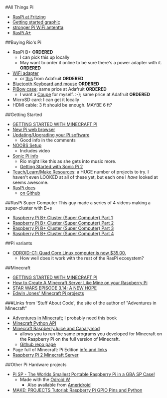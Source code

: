 #All Things Pi
-  [RasPi at Fritzing](http://fritzing.org/projects/by-tag/raspberrypi/)
-  [Getting started graphic](http://i.imgur.com/AQwILHV.jpg)
-  [stronger Pi WiFi antentta](http://www.adafruit.com/products/1030)
-  [RasPi A+](http://www.adafruit.com/products/2266)

##Buying Rio's Pi
-  RasPi B+ **ORDERED**
    +  I can pick this up locally
    +  May want to order it online to be sure there's a power adapter with it. **ORDERED**
-  [WiFi adapter](http://www.mcmelectronics.com/product/831-2761)
    +  or [this](http://www.adafruit.com/products/814) from Adafruit **ORDERED**
-  [Bluetooth Keyboard and mouse](http://www.adafruit.com/product/1738) **ORDERED**
-  [PiBow case](http://www.mcmelectronics.com/product/83-16420?green=CDE56907-AC72-5CF4-B07A-4F14285B4A0D); same price at Adafruit **ORDERED**
    +  I want a [Coupe](http://www.mcmelectronics.com/product/83-16422?green=CDE56907-AC72-5CF4-B07A-4F14285B4A0D) for myself. :-); same price at Adafruit **ORDERED**
-  MicroSD card: I can get it locally
-  HDMI cable: 3 ft should be enough. MAYBE 6 ft?

##Getting Started
-  [GETTING STARTED WITH MINECRAFT PI](http://www.raspberrypi.org/learning/getting-started-with-minecraft-pi/worksheet.md)
-  [New Pi web browser](http://www.raspberrypi.org/web-browser-released/)
-  [Updating/Upgrading your Pi software](http://www.raspberrypi.org/new-raspbian-and-noobs-releases/)
    +  Good info in the comments
-  [NOOBS Setup](http://www.raspberrypi.org/help/noobs-setup/)
    +  Includes video
-  [Sonic Pi info](http://www.raspberrypi.org/tag/sonic-pi/)
    +  Rio might like this as she gets into music more.
    +  [Getting Started with Sonic Pi 2](http://www.raspberrypi.org/resource/sonic-pi-2-taster/)
-  [Teach/Learn/Make Resources](http://www.raspberrypi.org/resources/): a HUGE number of projects to try. I haven't even LOOKED at all of these yet, but each one I *have* looked at seems awesome.
-  [RasPi docs](http://www.raspberrypi.org/explore-your-raspberry-pi-with-our-usage-guide/)
    +  [on Github](https://github.com/raspberrypi/documentation)

##RasPi Super Computer
This guy made a series of 4 videos making a super-cluster with B+s

-  [Raspberry Pi B+ Cluster (Super Computer) Part 1](https://www.youtube.com/watch?v=JtX9lVDsqzg)
-  [Raspberry Pi B+ Cluster (Super Computer) Part 2](https://www.youtube.com/watch?v=vHJ4ZeXT_Zc)
-  [Raspberry Pi B+ Cluster (Super Computer) Part 3](https://www.youtube.com/watch?v=x3WIp3z218I)
-  [Raspberry Pi B+ Cluster (Super Computer) Part 4](https://www.youtube.com/watch?v=FGX2s8UMnIE)

##Pi variants
-  [ODROID-C1: Quad Core Linux computer is now $35.00.](http://www.hardkernel.com/main/products/prdt_info.php?g_code=G141578608433)
    +  How well does it work with the rest of the RasPi ecosystem?

##Minecraft
-  [GETTING STARTED WITH MINECRAFT PI](http://www.raspberrypi.org/learning/getting-started-with-minecraft-pi/worksheet/)
-  [How to Create A Minecraft Server Like Mine on your Raspberry Pi](http://picraftbukkit.webs.com/pi-minecraft-server-how-to)
-  [STAR WARS EPISODE 3.14: A NEW HOPE](http://www.raspberrypi.org/star-wars-episode-3-14-a-new-hope/)
-  [Edwin Jones' Minecraft Pi projects](http://edwinjones.me.uk/rants/minecrafted.aspx)

###Links from 'Stuff About Code', the site of the author of "Adventures in Minecraft"
-  [Adventures in Minecraft](http://www.amazon.com/Adventures-Minecraft-David-Whale/dp/111894691X); I probably need this book
-  [Minecraft Python API](http://www.stuffaboutcode.com/p/minecraft-api-reference.html)
-  [Minecraft RaspberryJuice and Canarymod](http://www.stuffaboutcode.com/2014/10/minecraft-raspberryjuice-and-canarymod.html)
    +  allows you to run the same programs you developed for Minecraft on the Raspberry Pi on the full version of Minecraft.
    +  [Github repo page](https://github.com/martinohanlon/canaryraspberryjuice)
-  Page full of Minecraft: Pi Edition [info and links](http://www.stuffaboutcode.com/p/minecraft.html)
-  [Raspberry Pi 2 Minecraft Server](http://www.stuffaboutcode.com/2015/02/raspberry-pi-2-minecraft-server.html)


##Other Pi Hardware projects
-  [Pi SP - The Worlds Smallest Portable Raspberry Pi in a GBA SP Case!](https://www.youtube.com/watch?v=KSBGk25Vamk)
    +  Made with the [Odroid W](http://www.hardkernel.com/main/products/prdt_info.php?g_code=g140610189490)
        *  Also available from [Ameridroid](http://ameridroid.com/products/odroid-w)
-  [MAKE: PROJECTS
Tutorial: Raspberry Pi GPIO Pins and Python](http://makezine.com/projects/tutorial-raspberry-pi-gpio-pins-and-python/)